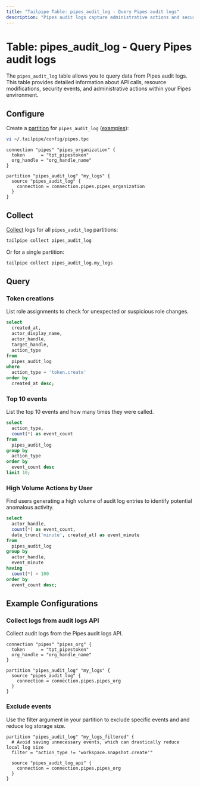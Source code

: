 ```yaml
---
title: "Tailpipe Table: pipes_audit_log - Query Pipes audit logs"
description: "Pipes audit logs capture administrative actions and security events within your Pipes organization."
---
```


# Table: pipes_audit_log - Query Pipes audit logs

The `pipes_audit_log` table allows you to query data from Pipes audit logs. This table provides detailed information about API calls, resource modifications, security events, and administrative actions within your Pipes environment.

## Configure

Create a [partition](https://tailpipe.io/docs/manage/partition) for `pipes_audit_log` ([examples](https://hub.tailpipe.io/plugins/turbot/pipes/tables/pipes_audit_log#example-configurations)):

```sh
vi ~/.tailpipe/config/pipes.tpc
```

```hcl
connection "pipes" "pipes_organization" {
  token      = "tpt_pipestoken"
  org_handle = "org_handle_name"
}

partition "pipes_audit_log" "my_logs" {
  source "pipes_audit_log" {
    connection = connection.pipes.pipes_organization
  }
}
```

## Collect

[Collect](https://tailpipe.io/docs/manage/collection) logs for all `pipes_audit_log` partitions:

```sh
tailpipe collect pipes_audit_log
```

Or for a single partition:

```sh
tailpipe collect pipes_audit_log.my_logs
```

## Query

### Token creations

List role assignments to check for unexpected or suspicious role changes.

```sql
select
  created_at,
  actor_display_name,
  actor_handle,
  target_handle,
  action_type
from
  pipes_audit_log
where
  action_type = 'token.create'
order by
  created_at desc;
```

### Top 10 events

List the top 10 events and how many times they were called.

```sql
select
  action_type,
  count(*) as event_count
from
  pipes_audit_log
group by
  action_type
order by
  event_count desc
limit 10;
```

### High Volume Actions by User

Find users generating a high volume of audit log entries to identify potential anomalous activity.

```sql
select
  actor_handle,
  count(*) as event_count,
  date_trunc('minute', created_at) as event_minute
from
  pipes_audit_log
group by
  actor_handle,
  event_minute
having
  count(*) > 100
order by
  event_count desc;
```

## Example Configurations

### Collect logs from audit logs API

Collect audit logs from the Pipes audit logs API.

```hcl
connection "pipes" "pipes_org" {
  token      = "tpt_pipestoken"
  org_handle = "org_handle_name"
}

partition "pipes_audit_log" "my_logs" {
  source "pipes_audit_log" {
    connection = connection.pipes.pipes_org
  }
}
```

### Exclude events

Use the filter argument in your partition to exclude specific events and and reduce log storage size.

```hcl
partition "pipes_audit_log" "my_logs_filtered" {
  # Avoid saving unnecessary events, which can drastically reduce local log size
  filter = "action_type != 'workspace.snapshot.create'"

  source "pipes_audit_log_api" {
    connection = connection.pipes.pipes_org
  }
}
```
